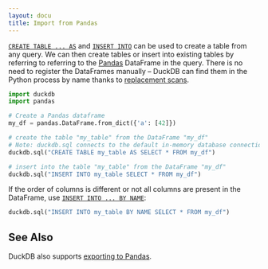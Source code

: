 ```yaml
---
layout: docu
title: Import from Pandas
---
```


[`CREATE TABLE ... AS`](../../sql/statements/create_table#create-table--as-ctas) and [`INSERT INTO`](../../sql/statements/insert) can be used to create a table from any query.
We can then create tables or insert into existing tables by referring to referring to the [Pandas](https://pandas.pydata.org/) DataFrame in the query.
There is no need to register the DataFrames manually –
DuckDB can find them in the Python process by name thanks to [replacement scans](/faq#glossary-of-terms).

```python
import duckdb
import pandas

# Create a Pandas dataframe
my_df = pandas.DataFrame.from_dict({'a': [42]})

# create the table "my_table" from the DataFrame "my_df"
# Note: duckdb.sql connects to the default in-memory database connection
duckdb.sql("CREATE TABLE my_table AS SELECT * FROM my_df")

# insert into the table "my_table" from the DataFrame "my_df"
duckdb.sql("INSERT INTO my_table SELECT * FROM my_df")
```

If the order of columns is different or not all columns are present in the DataFrame, use [`INSERT INTO ... BY NAME`](../../sql/statements/insert#insert-into--by-name):

```python
duckdb.sql("INSERT INTO my_table BY NAME SELECT * FROM my_df")
```

## See Also

DuckDB also supports [exporting to Pandas](export_pandas).
